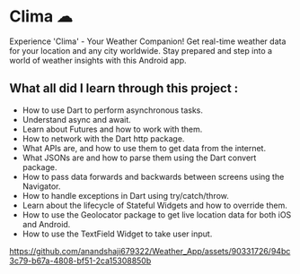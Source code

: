 # Clima ☁

Experience 'Clima' - Your Weather Companion! Get real-time weather data for your location and any city worldwide. Stay prepared and step into a world of weather insights with this Android app.

## What all did I learn through this project :

- How to use Dart to perform asynchronous tasks.
- Understand async and await.
- Learn about Futures and how to work with them.
- How to network with the Dart http package.
- What APIs are, and how to use them to get data from the internet.
- What JSONs are and how to parse them using the Dart convert package.
- How to pass data forwards and backwards between screens using the Navigator.
- How to handle exceptions in Dart using try/catch/throw.
- Learn about the lifecycle of Stateful Widgets and how to override them.
- How to use the Geolocator package to get live location data for both iOS and Android.
- How to use the TextField Widget to take user input.


https://github.com/anandshaji679322/Weather_App/assets/90331726/94bc3c79-b67a-4808-bf51-2ca15308850b
